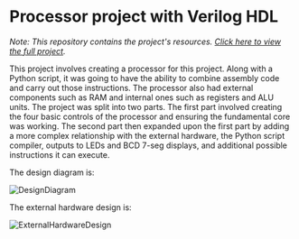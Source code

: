 # Processor project with Verilog HDL

*Note: This repository contains the project's resources. [Click here to view the full project](https://drive.google.com/drive/folders/1_5nn1O1ZRzJsYRYjPuhpfLTAY1qIwblm?usp=sharing).*

This project involves creating a processor for this project. Along with a Python script, it was going to have the ability to combine assembly code and carry out those instructions. The processor also had external components such as RAM and internal ones such as registers and ALU units. The project was split into two parts. The first part involved creating the four basic controls of the processor and ensuring the fundamental core was working. The second part then expanded upon the first part by adding a more complex relationship with the external hardware, the Python script compiler, outputs to LEDs and BCD 7-seg displays, and additional possible instructions it can execute.

The design diagram is:

![DesignDiagram](https://github.com/imrun10/VerilogProcessor/assets/83439131/06334590-4569-4182-9202-7a3d904e6de1)

The external hardware design is:

![ExternalHardwareDesign](https://github.com/imrun10/VerilogProcessor/assets/83439131/7a8a0c29-e68b-47f7-a1dc-d26163e566ae)
